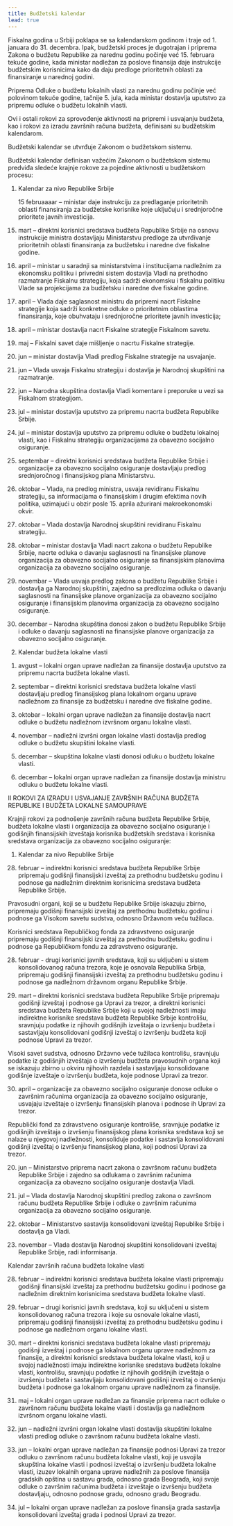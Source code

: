 ```yaml
---
title: Budžetski kalendar
lead: true
---
```



Fiskalna godina u Srbiji poklapa se sa kalendarskom godinom i traje od 1. januara do 31. decembra. Ipak, budžetski proces je dugotrajan i priprema Zakona o budžetu Republike za narednu godinu počinje već 15. februara tekuće godine, kada ministar nadležan za poslove finansija daje instrukcije budžetskim korisnicima kako da daju predloge prioritetnih oblasti za finansiranje u narednoj godini.

Priprema Odluke o budžetu lokalnih vlasti za narednu godinu počinje već polovinom tekuće godine, tačnije 5. jula, kada ministar dostavlja uputstvo za pripremu odluke o budžetu lokalnih vlasti.

Ovi i ostali rokovi za sprovođenje aktivnosti na pripremi i usvajanju budžeta, kao i rokovi za izradu završnih računa budžeta, definisani su budžetskim kalendarom.

Budžetski kalendar se utvrđuje Zakonom o budžetskom sistemu.

Budžetski kalendar definisan važećim Zakonom o budžetskom sistemu predviđa sledeće krajnje rokove za pojedine aktivnosti u budžetskom procesu:

1) Kalendar za nivo Republike Srbije

 

    15 februaaaar – ministar daje instrukciju za predlaganje prioritetnih oblasti finansiranja za budžetske korisnike koje uključuju i srednjoročne prioritete javnih investicija.

15. mart – direktni korisnici sredstava budžeta Republike Srbije na osnovu instrukcije ministra dostavljaju Ministarstvu predloge za utvrđivanje prioritetnih oblasti finansiranja za budžetsku i naredne dve fiskalne godine.

15. april – ministar u saradnji sa ministarstvima i institucijama nadležnim za ekonomsku politiku i privredni sistem dostavlja Vladi na prethodno razmatranje Fiskalnu strategiju, koja sadrži ekonomsku i fiskalnu politiku Vlade sa projekcijama za budžetsku i naredne dve fiskalne godine.

25. april – Vlada daje saglasnost ministru da pripremi nacrt Fiskalne strategije koja sadrži konkretne odluke o prioritetnim oblastima finansiranja, koje obuhvataju i srednjoročne prioritete javnih investicija;

30. april – ministar dostavlja nacrt Fiskalne strategije Fiskalnom savetu.

15. maj – Fiskalni savet daje mišljenje o nacrtu Fiskalne strategije.

1. jun – ministar dostavlja Vladi predlog Fiskalne strategije na usvajanje.

15. jun – Vlada usvaja Fiskalnu strategiju i dostavlja je Narodnoj skupštini na razmatranje.

30. jun – Narodna skupština dostavlja Vladi komentare i preporuke u vezi sa Fiskalnom strategijom.

5. jul – ministar dostavlja uputstvo za pripremu nacrta budžeta Republike Srbije.

 5. jul – ministar dostavlja uputstvo za pripremu odluke o budžetu lokalnoj vlasti, kao i Fiskalnu strategiju organizacijama za obavezno socijalno osiguranje.

1. septembar – direktni korisnici sredstava budžeta Republike Srbije i organizacije za obavezno socijalno osiguranje dostavljaju predlog srednjoročnog i finansijskog plana Ministarstvu.

1. oktobar – Vlada, na predlog ministra, usvaja revidiranu Fiskalnu strategiju, sa informacijama o finansijskim i drugim efektima novih politika, uzimajući u obzir posle 15. aprila ažurirani makroekonomski okvir.

5. oktobar – Vlada dostavlja Narodnoj skupštini revidiranu Fiskalnu strategiju.

15. oktobar – ministar dostavlja Vladi nacrt zakona o budžetu Republike Srbije, nacrte odluka o davanju saglasnosti na finansijske planove organizacija za obavezno socijalno osiguranje sa finansijskim planovima organizacija za obavezno socijalno osiguranje.

1. novembar – Vlada usvaja predlog zakona o budžetu Republike Srbije i dostavlja ga Narodnoj skupštini, zajedno sa predlozima odluka o davanju saglasnosti na finansijske planove organizacija za obavezno socijalno osiguranje i finansijskim planovima organizacija za obavezno socijalno osiguranje.

15. decembar – Narodna skupština donosi zakon o budžetu Republike Srbije i odluke o davanju saglasnosti na finansijske planove organizacija za obavezno socijalno osiguranje.

 

 

2) Kalendar budžeta lokalne vlasti

 

1. avgust – lokalni organ uprave nadležan za finansije dostavlja uputstvo za pripremu nacrta budžeta lokalne vlasti.

1. septembar – direktni korisnici sredstava budžeta lokalne vlasti dostavljaju predlog finansijskog plana lokalnom organu uprave nadležnom za finansije za budžetsku i naredne dve fiskalne godine.

15. oktobar – lokalni organ uprave nadležan za finansije dostavlja nacrt odluke o budžetu nadležnom izvršnom organu lokalne vlasti.

1. novembar – nadležni izvršni organ lokalne vlasti dostavlja predlog odluke o budžetu skupštini lokalne vlasti.

20. decembar – skupština lokalne vlasti donosi odluku o budžetu lokalne vlasti.

25. decembar – lokalni organ uprave nadležan za finansije dostavlja ministru odluku o budžetu lokalne vlasti.

 

 

II          ROKOVI ZA IZRADU I USVAJANJE ZAVRŠNIH RAČUNA BUDŽETA REPUBLIKE I BUDŽETA LOKALNE SAMOUPRAVE

 

Krajnji rokovi za podnošenje završnih računa budžeta Republike Srbije, budžeta lokalne vlasti i organizacija za obavezno socijalno osiguranje i godišnjih finansijskih izveštaja korisnika budžetskih sredstava i korisnika sredstava organizacija za obavezno socijalno osiguranje:

1) Kalendar za nivo Republike Srbije

28. februar – indirektni korisnici sredstava budžeta Republike Srbije pripremaju godišnji finansijski izveštaj za prethodnu budžetsku godinu i podnose ga nadležnim direktnim korisnicima sredstava budžeta Republike Srbije.

Pravosudni organi, koji se u budžetu Republike Srbije iskazuju zbirno, pripremaju godišnji finansijski izveštaj za prethodnu budžetsku godinu i podnose ga Visokom savetu sudstva, odnosno Državnom veću tužilaca.

Korisnici sredstava Republičkog fonda za zdravstveno osiguranje pripremaju godišnji finansijski izveštaj za prethodnu budžetsku godinu i podnose ga Republičkom fondu za zdravstveno osiguranje.

28. februar - drugi korisnici javnih sredstava, koji su uključeni u sistem konsolidovanog računa trezora, koje je osnovala Republika Srbija, pripremaju godišnji finansijski izveštaj za prethodnu budžetsku godinu i podnose ga nadležnom državnom organu Republike Srbije.

31. mart – direktni korisnici sredstava budžeta Republike Srbije pripremaju godišnji izveštaj i podnose ga Upravi za trezor, a direktni korisnici sredstava budžeta Republike Srbije koji u svojoj nadležnosti imaju indirektne korisnike sredstava budžeta Republike Srbije kontrolišu, sravnjuju podatke iz njihovih godišnjih izveštaja o izvršenju budžeta i sastavljaju konsolidovani godišnji izveštaj o izvršenju budžeta koji podnose Upravi za trezor.

Visoki savet sudstva, odnosno Državno veće tužilaca kontrolišu, sravnjuju podatke iz godišnjih izveštaja o izvršenju budžeta pravosudnih organa koji se iskazuju zbirno u okviru njihovih razdela i sastavljaju konsolidovane godišnje izveštaje o izvršenju budžeta, koje podnose Upravi za trezor.

30. april – organizacije za obavezno socijalno osiguranje donose odluke o završnim računima organizacija za obavezno socijalno osiguranje, usvajaju izveštaje o izvršenju finansijskih planova i podnose ih Upravi za trezor.

Republički fond za zdravstveno osiguranje kontroliše, sravnjuje podatke iz godišnjih izveštaja o izvršenju finansijskog plana korisnika sredstava koji se nalaze u njegovoj nadležnosti, konsoliduje podatke i sastavlja konsolidovani godišnji izveštaj o izvršenju finansijskog plana, koji podnosi Upravi za trezor.

20. jun – Ministarstvo priprema nacrt zakona o završnom računu budžeta Republike Srbije i zajedno sa odlukama o završnim računima organizacija za obavezno socijalno osiguranje dostavlja Vladi.

15. jul – Vlada dostavlja Narodnoj skupštini predlog zakona o završnom računu budžeta Republike Srbije i odluke o završnim računima organizacija za obavezno socijalno osiguranje.

1. oktobar – Ministarstvo sastavlja konsolidovani izveštaj Republike Srbije i dostavlja ga Vladi.

1. novembar – Vlada dostavlja Narodnoj skupštini konsolidovani izveštaj Republike Srbije, radi informisanja.

 

Kalendar završnih računa budžeta lokalne vlasti
 

28. februar – indirektni korisnici sredstava budžeta lokalne vlasti pripremaju godišnji finansijski izveštaj za prethodnu budžetsku godinu i podnose ga nadležnim direktnim korisnicima sredstava budžeta lokalne vlasti.

28. februar – drugi korisnici javnih sredstava, koji su uključeni u sistem konsolidovanog računa trezora i koje su osnovale lokalne vlasti, pripremaju godišnji finansijski izveštaj za prethodnu budžetsku godinu i podnose ga nadležnom organu lokalne vlasti.

31. mart – direktni korisnici sredstava budžeta lokalne vlasti pripremaju godišnji izveštaj i podnose ga lokalnom organu uprave nadležnom za finansije, a direktni korisnici sredstava budžeta lokalne vlasti, koji u svojoj nadležnosti imaju indirektne korisnike sredstava budžeta lokalne vlasti, kontrolišu, sravnjuju podatke iz njihovih godišnjih izveštaja o izvršenju budžeta i sastavljaju konsolidovani godišnji izveštaj o izvršenju budžeta i podnose ga lokalnom organu uprave nadležnom za finansije.

15. maj – lokalni organ uprave nadležan za finansije priprema nacrt odluke o završnom računu budžeta lokalne vlasti i dostavlja ga nadležnom izvršnom organu lokalne vlasti.

1. jun – nadležni izvršni organ lokalne vlasti dostavlja skupštini lokalne vlasti predlog odluke o završnom računu budžeta lokalne vlasti.

15. jun – lokalni organ uprave nadležan za finansije podnosi Upravi za trezor odluku o završnom računu budžeta lokalne vlasti, koji je usvojila skupština lokalne vlasti i podnosi izveštaj o izvršenju budžeta lokalne vlasti, izuzev lokalnih organa uprave nadležnih za poslove finansija gradskih opština u sastavu grada, odnosno grada Beograda, koji svoje odluke o završnim računima budžeta i izveštaje o izvršenju budžeta dostavljaju, odnosno podnose gradu, odnosno gradu Beogradu.

1. jul – lokalni organ uprave nadležan za poslove finansija grada sastavlja konsolidovani izveštaj grada i podnosi Upravi za trezor.

